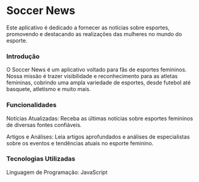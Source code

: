 # Soccer News

Este aplicativo é dedicado a fornecer as notícias sobre esportes, promovendo e destacando as realizações das mulheres no mundo do esporte.

### Introdução
O Soccer News é um aplicativo voltado para fãs de esportes femininos. Nossa missão é trazer visibilidade e reconhecimento para as atletas femininas, cobrindo uma ampla variedade de esportes, desde futebol até basquete, atletismo e muito mais.

### Funcionalidades
Notícias Atualizadas: Receba as últimas notícias sobre esportes femininos de diversas fontes confiáveis.

Artigos e Análises: Leia artigos aprofundados e análises de especialistas sobre os eventos e tendências atuais no esporte feminino.

### Tecnologias Utilizadas
Linguagem de Programação: JavaScript
